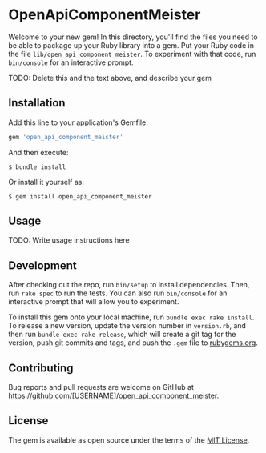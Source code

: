 # OpenApiComponentMeister

Welcome to your new gem! In this directory, you'll find the files you need to be able to package up your Ruby library into a gem. Put your Ruby code in the file `lib/open_api_component_meister`. To experiment with that code, run `bin/console` for an interactive prompt.

TODO: Delete this and the text above, and describe your gem

## Installation

Add this line to your application's Gemfile:

```ruby
gem 'open_api_component_meister'
```

And then execute:

    $ bundle install

Or install it yourself as:

    $ gem install open_api_component_meister

## Usage

TODO: Write usage instructions here

## Development

After checking out the repo, run `bin/setup` to install dependencies. Then, run `rake spec` to run the tests. You can also run `bin/console` for an interactive prompt that will allow you to experiment.

To install this gem onto your local machine, run `bundle exec rake install`. To release a new version, update the version number in `version.rb`, and then run `bundle exec rake release`, which will create a git tag for the version, push git commits and tags, and push the `.gem` file to [rubygems.org](https://rubygems.org).

## Contributing

Bug reports and pull requests are welcome on GitHub at https://github.com/[USERNAME]/open_api_component_meister.


## License

The gem is available as open source under the terms of the [MIT License](https://opensource.org/licenses/MIT).
